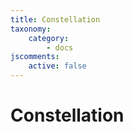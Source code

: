 ```yaml
---
title: Constellation
taxonomy:
    category:
        - docs
jscomments:
    active: false
---
```


# Constellation
